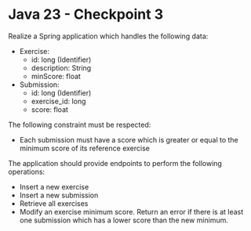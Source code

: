 # Java 23 - Checkpoint 3
Realize a Spring application which handles the following data:
- Exercise:
  - id: long (Identifier)
  - description: String
  - minScore: float
- Submission:
  - id: long (Identifier)
  - exercise_id: long
  - score: float
  
The following constraint must be respected:
- Each submission must have a score which is greater or equal to the minimum score of its reference exercise

The application should provide endpoints to perform the following operations:
- Insert a new exercise
- Insert a new submission
- Retrieve all exercises
- Modify an exercise minimum score. Return an error if there is at least one submission which has a lower score than the new minimum.
